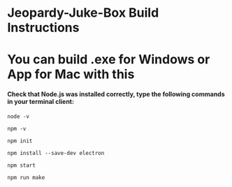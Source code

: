 # Jeopardy-Juke-Box Build Instructions

# You can build .exe for Windows or App for Mac with this

#### Check that Node.js was installed correctly, type the following commands in your terminal client:

`node -v`

`npm -v`

`npm init`

`npm install --save-dev electron`

`npm start`

`npm run make`

